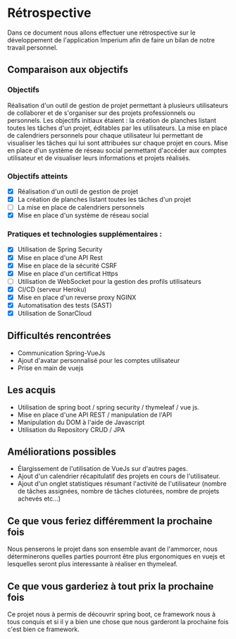 # Rétrospective

Dans ce document nous allons effectuer une rétrospective sur le développement de l'application Imperium afin de faire un bilan de notre travail personnel.

## Comparaison aux objectifs
### Objectifs
Réalisation d'un outil de gestion de projet permettant à plusieurs utilisateurs de collaborer et de s'organiser sur des projets professionnels ou personnels. Les objectifs initiaux étaient : la création de planches listant toutes les tâches d'un projet, éditables par les utilisateurs. La mise en place de calendriers personnels pour chaque utilisateur lui permettant de visualiser les tâches qui lui sont attribuées sur chaque projet en cours. Mise en place d'un système de réseau social permettant d'accéder aux comptes utilisateur et de visualiser leurs informations et projets réalisés.     

### Objectifs atteints
- [x] Réalisation d'un outil de gestion de projet
- [x] La création de planches listant toutes les tâches d'un projet
- [ ] La mise en place de calendriers personnels 
- [x] Mise en place d'un système de réseau social

### Pratiques et technologies supplémentaires :
- [x] Utilisation de Spring Security 
- [x] Mise en place d'une API Rest 
- [x] Mise en place de la sécurité CSRF 
- [x] Mise en place d'un certificat Https
- [ ] Utilisation de WebSocket pour la gestion des profils utilisateurs 
- [x] CI/CD (serveur Heroku)
- [x] Mise en place d'un reverse proxy NGINX 
- [x] Automatisation des tests (SAST) 
- [x] Utilisation de SonarCloud

## Difficultés rencontrées
- Communication Spring-VueJs
- Ajout d'avatar personnalisé pour les comptes utilisateur
- Prise en main de vuejs

## Les acquis
- Utilisation de spring boot / spring security / thymeleaf / vue js.
- Mise en place d'une API REST / manipulation de l'API
- Manipulation du DOM à l'aide de Javascript
- Utilisation du Repository CRUD / JPA

## Améliorations possibles
- Élargissement de l'utilisation de VueJs sur d'autres pages.
- Ajout d'un calendrier récapitulatif des projets en cours de l'utilisateur.
- Ajout d'un onglet statistiques résumant l'activité de l'utilisateur (nombre de tâches assignées, nombre de tâches cloturées, nombre de projets achevés etc...)

## Ce que vous feriez différemment la prochaine fois

Nous penserons le projet dans son ensemble avant de l'ammorcer, nous déterminerons quelles parties pourront être plus ergonomiques en vuejs et lesquelles seront plus interessante à réaliser en thymeleaf.

## Ce que vous garderiez à tout prix la prochaine fois

Ce projet nous à permis de découvrir spring boot, ce framework nous à tous conquis et si il y a bien une chose que nous garderont la prochaine fois c'est bien ce framework. 